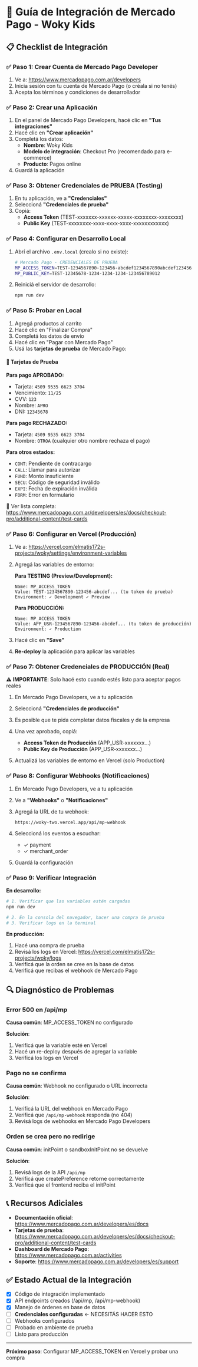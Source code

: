 # 🛒 Guía de Integración de Mercado Pago - Woky Kids

## 📋 Checklist de Integración

### ✅ Paso 1: Crear Cuenta de Mercado Pago Developer

1. Ve a: https://www.mercadopago.com.ar/developers
2. Inicia sesión con tu cuenta de Mercado Pago (o créala si no tenés)
3. Acepta los términos y condiciones de desarrollador

### ✅ Paso 2: Crear una Aplicación

1. En el panel de Mercado Pago Developers, hacé clic en **"Tus integraciones"**
2. Hacé clic en **"Crear aplicación"**
3. Completá los datos:
   - **Nombre**: Woky Kids
   - **Modelo de integración**: Checkout Pro (recomendado para e-commerce)
   - **Producto**: Pagos online
4. Guardá la aplicación

### ✅ Paso 3: Obtener Credenciales de PRUEBA (Testing)

1. En tu aplicación, ve a **"Credenciales"**
2. Seleccioná **"Credenciales de prueba"**
3. Copiá:
   - **Access Token** (TEST-xxxxxxx-xxxxxx-xxxxx-xxxxxxxx-xxxxxxxx)
   - **Public Key** (TEST-xxxxxxxx-xxxx-xxxx-xxxx-xxxxxxxxxxxx)

### ✅ Paso 4: Configurar en Desarrollo Local

1. Abrí el archivo `.env.local` (crealo si no existe):
   ```bash
   # Mercado Pago - CREDENCIALES DE PRUEBA
   MP_ACCESS_TOKEN=TEST-1234567890-123456-abcdef1234567890abcdef1234567890-123456789
   MP_PUBLIC_KEY=TEST-12345678-1234-1234-1234-123456789012
   ```

2. Reiniciá el servidor de desarrollo:
   ```bash
   npm run dev
   ```

### ✅ Paso 5: Probar en Local

1. Agregá productos al carrito
2. Hacé clic en "Finalizar Compra"
3. Completá los datos de envío
4. Hacé clic en "Pagar con Mercado Pago"
5. Usá las **tarjetas de prueba** de Mercado Pago:

#### 🏦 Tarjetas de Prueba

**Para pago APROBADO:**
- Tarjeta: `4509 9535 6623 3704`
- Vencimiento: `11/25`
- CVV: `123`
- Nombre: `APRO`
- DNI: `12345678`

**Para pago RECHAZADO:**
- Tarjeta: `4509 9535 6623 3704`
- Nombre: `OTROA` (cualquier otro nombre rechaza el pago)

**Para otros estados:**
- `CONT`: Pendiente de contracargo
- `CALL`: Llamar para autorizar
- `FUND`: Monto insuficiente
- `SECU`: Código de seguridad inválido
- `EXPI`: Fecha de expiración inválida
- `FORM`: Error en formulario

📖 Ver lista completa: https://www.mercadopago.com.ar/developers/es/docs/checkout-pro/additional-content/test-cards

### ✅ Paso 6: Configurar en Vercel (Producción)

1. Ve a: https://vercel.com/elmatis172s-projects/woky/settings/environment-variables

2. Agregá las variables de entorno:

   **Para TESTING (Preview/Development):**
   ```
   Name: MP_ACCESS_TOKEN
   Value: TEST-1234567890-123456-abcdef... (tu token de prueba)
   Environment: ✓ Development ✓ Preview
   ```

   **Para PRODUCCIÓN:**
   ```
   Name: MP_ACCESS_TOKEN
   Value: APP_USR-1234567890-123456-abcdef... (tu token de producción)
   Environment: ✓ Production
   ```

3. Hacé clic en **"Save"**

4. **Re-deploy** la aplicación para aplicar las variables

### ✅ Paso 7: Obtener Credenciales de PRODUCCIÓN (Real)

⚠️ **IMPORTANTE**: Solo hacé esto cuando estés listo para aceptar pagos reales

1. En Mercado Pago Developers, ve a tu aplicación
2. Seleccioná **"Credenciales de producción"**
3. Es posible que te pida completar datos fiscales y de la empresa
4. Una vez aprobado, copiá:
   - **Access Token de Producción** (APP_USR-xxxxxxx...)
   - **Public Key de Producción** (APP_USR-xxxxxxx...)

5. Actualizá las variables de entorno en Vercel (solo Production)

### ✅ Paso 8: Configurar Webhooks (Notificaciones)

1. En Mercado Pago Developers, ve a tu aplicación
2. Ve a **"Webhooks"** o **"Notificaciones"**
3. Agregá la URL de tu webhook:
   ```
   https://woky-two.vercel.app/api/mp-webhook
   ```
4. Seleccioná los eventos a escuchar:
   - ✓ payment
   - ✓ merchant_order

5. Guardá la configuración

### ✅ Paso 9: Verificar Integración

**En desarrollo:**
```bash
# 1. Verificar que las variables estén cargadas
npm run dev

# 2. En la consola del navegador, hacer una compra de prueba
# 3. Verificar logs en la terminal
```

**En producción:**
1. Hacé una compra de prueba
2. Revisá los logs en Vercel: https://vercel.com/elmatis172s-projects/woky/logs
3. Verificá que la orden se cree en la base de datos
4. Verificá que recibas el webhook de Mercado Pago

## 🔍 Diagnóstico de Problemas

### Error 500 en /api/mp

**Causa común**: MP_ACCESS_TOKEN no configurado

**Solución**:
1. Verificá que la variable esté en Vercel
2. Hacé un re-deploy después de agregar la variable
3. Verificá los logs en Vercel

### Pago no se confirma

**Causa común**: Webhook no configurado o URL incorrecta

**Solución**:
1. Verificá la URL del webhook en Mercado Pago
2. Verificá que `/api/mp-webhook` responda (no 404)
3. Revisá logs de webhooks en Mercado Pago Developers

### Orden se crea pero no redirige

**Causa común**: initPoint o sandboxInitPoint no se devuelve

**Solución**:
1. Revisá logs de la API `/api/mp`
2. Verificá que createPreference retorne correctamente
3. Verificá que el frontend reciba el initPoint

## 📞 Recursos Adiciales

- **Documentación oficial**: https://www.mercadopago.com.ar/developers/es/docs
- **Tarjetas de prueba**: https://www.mercadopago.com.ar/developers/es/docs/checkout-pro/additional-content/test-cards
- **Dashboard de Mercado Pago**: https://www.mercadopago.com.ar/activities
- **Soporte**: https://www.mercadopago.com.ar/developers/es/support

## ✅ Estado Actual de la Integración

- [x] Código de integración implementado
- [x] API endpoints creados (/api/mp, /api/mp-webhook)
- [x] Manejo de órdenes en base de datos
- [ ] **Credenciales configuradas** ← NECESITÁS HACER ESTO
- [ ] Webhooks configurados
- [ ] Probado en ambiente de prueba
- [ ] Listo para producción

---

**Próximo paso**: Configurar MP_ACCESS_TOKEN en Vercel y probar una compra

